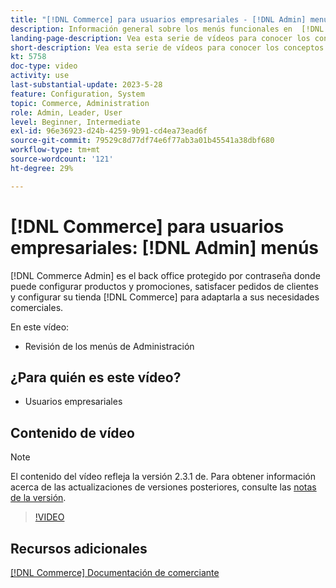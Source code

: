 ```yaml
---
title: "[!DNL Commerce] para usuarios empresariales - [!DNL Admin] menús"
description: Información general sobre los menús funcionales en  [!DNL Commerce] v2.3 [!DNL Admin].
landing-page-description: Vea esta serie de vídeos para conocer los conceptos básicos de Adobe Commerce y trabajar en el administrador.
short-description: Vea esta serie de vídeos para conocer los conceptos básicos de Adobe Commerce y trabajar en el administrador.
kt: 5758
doc-type: video
activity: use
last-substantial-update: 2023-5-28
feature: Configuration, System
topic: Commerce, Administration
role: Admin, Leader, User
level: Beginner, Intermediate
exl-id: 96e36923-d24b-4259-9b91-cd4ea73ead6f
source-git-commit: 79529c8d77df74e6f77ab3a01b45541a38dbf680
workflow-type: tm+mt
source-wordcount: '121'
ht-degree: 29%

---
```


# [!DNL Commerce] para usuarios empresariales: [!DNL Admin] menús

[!DNL Commerce Admin] es el back office protegido por contraseña donde puede configurar productos y promociones, satisfacer pedidos de clientes y configurar su tienda [!DNL Commerce] para adaptarla a sus necesidades comerciales.

En este vídeo:

- Revisión de los menús de Administración

## ¿Para quién es este vídeo?

- Usuarios empresariales

## Contenido de vídeo

>[!NOTE]
>
>El contenido del vídeo refleja la versión 2.3.1 de. Para obtener información acerca de las actualizaciones de versiones posteriores, consulte las [notas de la versión](https://experienceleague.adobe.com/docs/commerce-operations/release/notes/overview.html?lang=es).

>[!VIDEO](https://video.tv.adobe.com/v/330090?quality=12&learn=on&captions=spa)

## Recursos adicionales

[[!DNL Commerce] Documentación de comerciante](https://experienceleague.adobe.com/docs/commerce-admin/user-guides/home.html?lang=es)
